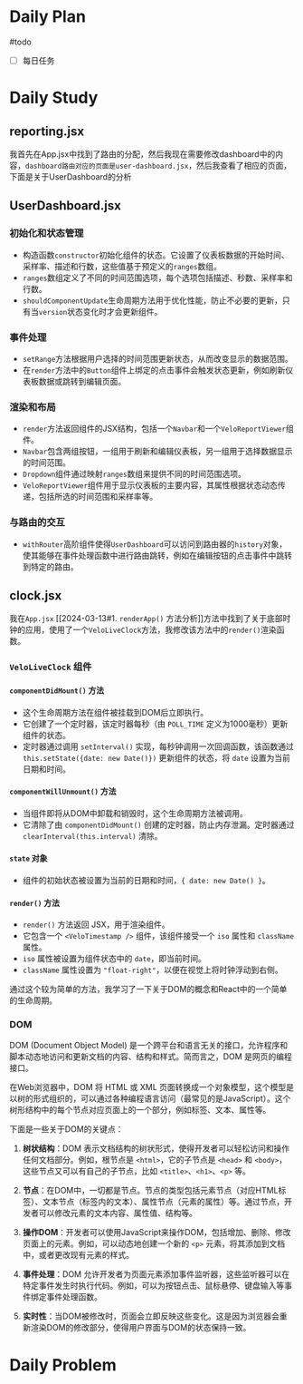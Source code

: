 # Daily Plan
#todo
- [ ] 每日任务
# Daily Study
## reporting.jsx

我首先在App.jsx中找到了路由的分配，然后我现在需要修改dashboard中的内容，`dashboard路由对应的页面是user-dashboard.jsx`，然后我查看了相应的页面，下面是关于UserDashboard的分析
## UserDashboard.jsx
### 初始化和状态管理

- 构造函数`constructor`初始化组件的状态。它设置了仪表板数据的开始时间、采样率、描述和行数，这些值基于预定义的`ranges`数组。
- `ranges`数组定义了不同的时间范围选项，每个选项包括描述、秒数、采样率和行数。
- `shouldComponentUpdate`生命周期方法用于优化性能，防止不必要的更新，只有当`version`状态变化时才会更新组件。

### 事件处理

- `setRange`方法根据用户选择的时间范围更新状态，从而改变显示的数据范围。
- 在`render`方法中的`Button`组件上绑定的点击事件会触发状态更新，例如刷新仪表板数据或跳转到编辑页面。

### 渲染和布局

- `render`方法返回组件的JSX结构，包括一个`Navbar`和一个`VeloReportViewer`组件。
- `Navbar`包含两组按钮，一组用于刷新和编辑仪表板，另一组用于选择数据显示的时间范围。
- `Dropdown`组件通过映射`ranges`数组来提供不同的时间范围选项。
- `VeloReportViewer`组件用于显示仪表板的主要内容，其属性根据状态动态传递，包括所选的时间范围和采样率等。

### 与路由的交互

- `withRouter`高阶组件使得`UserDashboard`可以访问到路由器的`history`对象，使其能够在事件处理函数中进行路由跳转，例如在编辑按钮的点击事件中跳转到特定的路由。
## clock.jsx
我在`App.jsx` [[2024-03-13#1. `renderApp()` 方法分析]]方法中找到了关于底部时钟的应用，使用了一个`VeloLiveClock`方法，我修改该方法中的`render()`渲染函数。

### `VeloLiveClock` 组件

#### `componentDidMount()` 方法

- 这个生命周期方法在组件被挂载到DOM后立即执行。
- 它创建了一个定时器，该定时器每秒（由 `POLL_TIME` 定义为1000毫秒）更新组件的状态。
- 定时器通过调用 `setInterval()` 实现，每秒钟调用一次回调函数，该函数通过 `this.setState({date: new Date()})` 更新组件的状态，将 `date` 设置为当前日期和时间。

#### `componentWillUnmount()` 方法

- 当组件即将从DOM中卸载和销毁时，这个生命周期方法被调用。
- 它清除了由 `componentDidMount()` 创建的定时器，防止内存泄漏。定时器通过 `clearInterval(this.interval)` 清除。

#### `state` 对象

- 组件的初始状态被设置为当前的日期和时间，`{ date: new Date() }`。

#### `render()` 方法

- `render()` 方法返回 JSX，用于渲染组件。
- 它包含一个 `<VeloTimestamp />` 组件，该组件接受一个 `iso` 属性和 `className` 属性。
- `iso` 属性被设置为组件状态中的 `date`，即当前时间。
- `className` 属性设置为 `"float-right"`，以便在视觉上将时钟浮动到右侧。

通过这个较为简单的方法，我学习了一下关于DOM的概念和React中的一个简单的生命周期。

### DOM
  
DOM (Document Object Model) 是一个跨平台和语言无关的接口，允许程序和脚本动态地访问和更新文档的内容、结构和样式。简而言之，DOM 是网页的编程接口。

在Web浏览器中，DOM 将 HTML 或 XML 页面转换成一个对象模型，这个模型是以树的形式组织的，可以通过各种编程语言访问（最常见的是JavaScript）。这个树形结构中的每个节点对应页面上的一个部分，例如标签、文本、属性等。

下面是一些关于DOM的关键点：

1. **树状结构**：DOM 表示文档结构的树状形式，使得开发者可以轻松访问和操作任何文档部分。例如，根节点是 `<html>`，它的子节点是 `<head>` 和 `<body>`，这些节点又可以有自己的子节点，比如 `<title>`、`<h1>`、`<p>` 等。
    
2. **节点**：在DOM中，一切都是节点。节点的类型包括元素节点（对应HTML标签）、文本节点（标签内的文本）、属性节点（元素的属性）等。通过节点，开发者可以修改元素的文本内容、属性值、结构等。
    
3. **操作DOM**：开发者可以使用JavaScript来操作DOM，包括增加、删除、修改页面上的元素。例如，可以动态地创建一个新的 `<p>` 元素，将其添加到文档中，或者更改现有元素的样式。
    
4. **事件处理**：DOM 允许开发者为页面元素添加事件监听器，这些监听器可以在特定事件发生时执行代码。例如，可以为按钮点击、鼠标悬停、键盘输入等事件绑定事件处理函数。
    
5. **实时性**：当DOM被修改时，页面会立即反映这些变化。这是因为浏览器会重新渲染DOM的修改部分，使得用户界面与DOM的状态保持一致。
### 
# Daily Problem